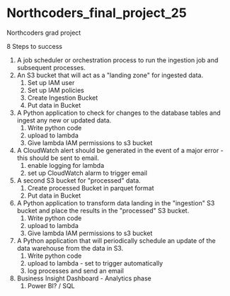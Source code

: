 # Northcoders_final_project_25
Northcoders grad project 

8 Steps to success

1. A job scheduler or orchestration process to run the ingestion job and subsequent processes.
2. An S3 bucket that will act as a "landing zone" for ingested data.
    1. Set up IAM user
    2. Set up IAM policies
    3. Create Ingestion Bucket
    4. Put data in Bucket
3. A Python application to check for changes to the database tables and ingest any new or updated data.
    1. Write python code
    2. upload to lambda
    3. Give lambda IAM permissions to s3 bucket
4. A CloudWatch alert should be generated in the event of a major error - this should be sent to email.
    1. enable logging for lambda
    2. set up CloudWatch alarm to trigger email
5. A second S3 bucket for "processed" data.
    1. Create processed Bucket in parquet format
    2. Put data in Bucket
6. A Python application to transform data landing in the "ingestion" S3 bucket and place the results in the "processed" S3 bucket.
    1. Write python code
    2. upload to lambda
    3. Give lambda IAM permissions to s3 bucket
7. A Python application that will periodically schedule an update of the data warehouse from the data in S3.
    1. Write python code
    2. upload to lambda - set to trigger automatically
    3. log processes and send an email
8. Business Insight Dashboard - Analytics phase
    1. Power BI? / SQL

